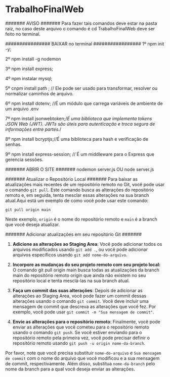 # TrabalhoFinalWeb


####### AVISO ####### 
Para fazer tais comandos deve estar na pasta raiz, no caso deste arquivo o comando é cd TrabalhoFinalWeb deve ser feito no terminal.

################ BAIXAR no terminal ################# 
1º npm init -y;

2º npm install -g nodemon 

3º npm install express;

4º npm instalar mysql;

5º cnpm install path ; // Ele pode ser usado para transformar, resolver ou normalizar caminhos de arquivo.

6º npm install dotenv; //É um módulo que carrega variáveis de ambiente de um arquivo .env

7º npm install jsonwebtoken;/*É uma biblioteca que implementa tokens JSON Web (JWT). 
JWTs são úteis para autenticação e troca segura de informações entre partes.*/
 
8º npm install bcryptjs;//É uma biblioteca para hash e verificação de senhas.

9º npm install express-session; // É um middleware para o Express que gerencia sessões. 

####### ABRIR O SITE ####### 
nodemon server.js OU node server.js

####### Atualizar o Repositório Local ####### 
Para baixar as atualizações mais recentes de um repositório remoto no Git, você pode usar o comando `git pull`. Este comando busca as alterações do repositório remoto e, em seguida, tenta mesclar essas alterações na sua branch atual.Aqui está um exemplo de como você pode usar este comando:
``` terminal bash
git pull origin main
```
Neste exemplo, `origin` é o nome do repositório remoto e `main` é a branch que você deseja atualizar.


####### Adicionar atualizações em seu repositório Git ####### 

1. **Adicione as alterações ao Staging Area**: Você pode adicionar todos os arquivos modificados usando `git add .`, ou você pode adicionar arquivos específicos usando `git add nome-do-arquivo`.
 
3. **Incorpore as mudanças do seu projeto remoto com seu projeto local:** O comando git pull origin main busca todas as atualizações da branch main do repositório remoto origin que ainda não existem no seu repositório local e tenta mesclá-las na sua branch atual.
   
3. **Faça um commit das suas alterações**: Depois de adicionar as alterações ao Staging Area, você pode fazer um commit dessas alterações usando o comando `git commit`. Você deve incluir uma mensagem de commit que descreva as alterações que você fez. Por exemplo, você pode usar `git commit -m "Sua mensagem de commit"`.

4. **Envie as alterações para o repositório remoto**: Finalmente, você pode enviar as alterações que você cometeu para o repositório remoto usando o comando `git push`. Se você estiver enviando para o repositório remoto pela primeira vez, você pode precisar definir o repositório remoto usando `git push -u origin nome-da-branch`.

Por favor, note que você precisa substituir `nome-do-arquivo` e `Sua mensagem de commit` com o nome do arquivo que você modificou e a sua mensagem de commit, respectivamente. Além disso, substitua `nome-da-branch` pelo nome da branch para a qual você deseja enviar as alterações.
